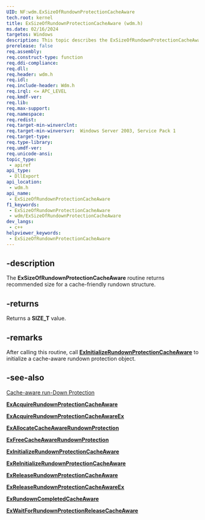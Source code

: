 ```yaml
---
UID: NF:wdm.ExSizeOfRundownProtectionCacheAware
tech.root: kernel
title: ExSizeOfRundownProtectionCacheAware (wdm.h)
ms.date: 02/16/2024
targetos: Windows
description: This topic describes the ExSizeOfRundownProtectionCacheAware function.
prerelease: false
req.assembly: 
req.construct-type: function
req.ddi-compliance: 
req.dll: 
req.header: wdm.h
req.idl: 
req.include-header: Wdm.h
req.irql: <= APC_LEVEL
req.kmdf-ver: 
req.lib: 
req.max-support: 
req.namespace: 
req.redist: 
req.target-min-winverclnt:
req.target-min-winversvr:  Windows Server 2003, Service Pack 1
req.target-type: 
req.type-library: 
req.umdf-ver: 
req.unicode-ansi: 
topic_type:
 - apiref
api_type:
 - DllExport
api_location:
 - wdm.h
api_name:
 - ExSizeOfRundownProtectionCacheAware
f1_keywords:
 - ExSizeOfRundownProtectionCacheAware
 - wdm/ExSizeOfRundownProtectionCacheAware
dev_langs:
 - c++
helpviewer_keywords:
 - ExSizeOfRundownProtectionCacheAware
---
```


## -description

The **ExSizeOfRundownProtectionCacheAware** routine returns recommended size for a cache-friendly rundown structure.

## -returns

Returns a **SIZE_T** value.

## -remarks

After calling this routine, call [**ExInitializeRundownProtectionCacheAware**](./nf-wdm-exinitializerundownprotectioncacheaware.md) to initialize a cache-aware rundown protection object.

## -see-also

[Cache-aware run-Down Protection](/windows-hardware/drivers/kernel/run-down-protection#cache-aware-run-down-protection)

[**ExAcquireRundownProtectionCacheAware**](./nf-wdm-exacquirerundownprotectioncacheaware.md)

[**ExAcquireRundownProtectionCacheAwareEx**](./nf-wdm-exacquirerundownprotectioncacheawareex.md)

[**ExAllocateCacheAwareRundownProtection**](./nf-wdm-exallocatecacheawarerundownprotection.md)

[**ExFreeCacheAwareRundownProtection**](./nf-wdm-exfreecacheawarerundownprotection.md)

[**ExInitializeRundownProtectionCacheAware**](./nf-wdm-exinitializerundownprotectioncacheaware.md)

[**ExReInitializeRundownProtectionCacheAware**](./nf-wdm-exreinitializerundownprotectioncacheaware.md)

[**ExReleaseRundownProtectionCacheAware**](./nf-wdm-exreleaserundownprotectioncacheaware.md)

[**ExReleaseRundownProtectionCacheAwareEx**](./nf-wdm-exreleaserundownprotectioncacheawareex.md)

[**ExRundownCompletedCacheAware**](./nf-wdm-exrundowncompletedcacheaware.md)

[**ExWaitForRundownProtectionReleaseCacheAware**](./nf-wdm-exwaitforrundownprotectionreleasecacheaware.md)
